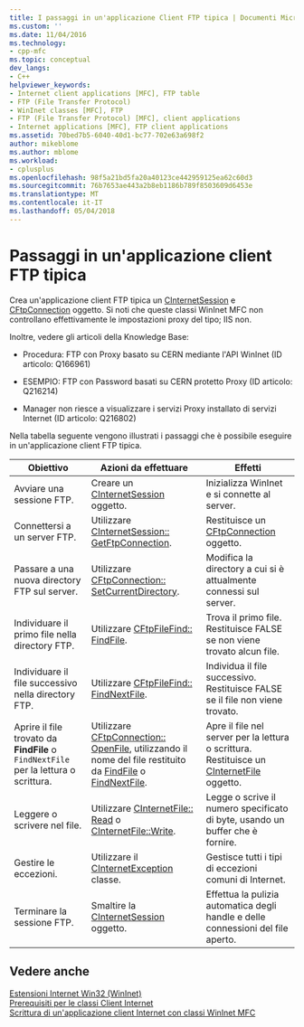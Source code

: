 ```yaml
---
title: I passaggi in un'applicazione Client FTP tipica | Documenti Microsoft
ms.custom: ''
ms.date: 11/04/2016
ms.technology:
- cpp-mfc
ms.topic: conceptual
dev_langs:
- C++
helpviewer_keywords:
- Internet client applications [MFC], FTP table
- FTP (File Transfer Protocol)
- WinInet classes [MFC], FTP
- FTP (File Transfer Protocol) [MFC], client applications
- Internet applications [MFC], FTP client applications
ms.assetid: 70bed7b5-6040-40d1-bc77-702e63a698f2
author: mikeblome
ms.author: mblome
ms.workload:
- cplusplus
ms.openlocfilehash: 98f5a21bd5fa20a40123ce442959125ea62c60d3
ms.sourcegitcommit: 76b7653ae443a2b8eb1186b789f8503609d6453e
ms.translationtype: MT
ms.contentlocale: it-IT
ms.lasthandoff: 05/04/2018
---
```

# <a name="steps-in-a-typical-ftp-client-application"></a>Passaggi in un'applicazione client FTP tipica
Crea un'applicazione client FTP tipica un [CInternetSession](../mfc/reference/cinternetsession-class.md) e [CFtpConnection](../mfc/reference/cftpconnection-class.md) oggetto. Si noti che queste classi WinInet MFC non controllano effettivamente le impostazioni proxy del tipo; IIS non.  
  
 Inoltre, vedere gli articoli della Knowledge Base:  
  
-   Procedura: FTP con Proxy basato su CERN mediante l'API WinInet (ID articolo: Q166961)  
  
-   ESEMPIO: FTP con Password basati su CERN protetto Proxy (ID articolo: Q216214)  
  
-   Manager non riesce a visualizzare i servizi Proxy installato di servizi Internet (ID articolo: Q216802)  
  
 Nella tabella seguente vengono illustrati i passaggi che è possibile eseguire in un'applicazione client FTP tipica.  
  
|Obiettivo|Azioni da effettuare|Effetti|  
|---------------|----------------------|-------------|  
|Avviare una sessione FTP.|Creare un [CInternetSession](../mfc/reference/cinternetsession-class.md) oggetto.|Inizializza WinInet e si connette al server.|  
|Connettersi a un server FTP.|Utilizzare [CInternetSession:: GetFtpConnection](../mfc/reference/cinternetsession-class.md#getftpconnection).|Restituisce un [CFtpConnection](../mfc/reference/cftpconnection-class.md) oggetto.|  
|Passare a una nuova directory FTP sul server.|Utilizzare [CFtpConnection:: SetCurrentDirectory](../mfc/reference/cftpconnection-class.md#setcurrentdirectory).|Modifica la directory a cui si è attualmente connessi sul server.|  
|Individuare il primo file nella directory FTP.|Utilizzare [CFtpFileFind:: FindFile](../mfc/reference/cftpfilefind-class.md#findfile).|Trova il primo file. Restituisce FALSE se non viene trovato alcun file.|  
|Individuare il file successivo nella directory FTP.|Utilizzare [CFtpFileFind:: FindNextFile](../mfc/reference/cftpfilefind-class.md#findnextfile).|Individua il file successivo. Restituisce FALSE se il file non viene trovato.|  
|Aprire il file trovato da **FindFile** o `FindNextFile` per la lettura o scrittura.|Utilizzare [CFtpConnection:: OpenFile](../mfc/reference/cftpconnection-class.md#openfile), utilizzando il nome del file restituito da [FindFile](../mfc/reference/cftpfilefind-class.md#findfile) o [FindNextFile](../mfc/reference/cftpfilefind-class.md#findnextfile).|Apre il file nel server per la lettura o scrittura. Restituisce un [CInternetFile](../mfc/reference/cinternetfile-class.md) oggetto.|  
|Leggere o scrivere nel file.|Utilizzare [CInternetFile:: Read](../mfc/reference/cinternetfile-class.md#read) o [CInternetFile::Write](../mfc/reference/cinternetfile-class.md#write).|Legge o scrive il numero specificato di byte, usando un buffer che è fornire.|  
|Gestire le eccezioni.|Utilizzare il [CInternetException](../mfc/reference/cinternetexception-class.md) classe.|Gestisce tutti i tipi di eccezioni comuni di Internet.|  
|Terminare la sessione FTP.|Smaltire la [CInternetSession](../mfc/reference/cinternetsession-class.md) oggetto.|Effettua la pulizia automatica degli handle e delle connessioni del file aperto.|  
  
## <a name="see-also"></a>Vedere anche  
 [Estensioni Internet Win32 (WinInet)](../mfc/win32-internet-extensions-wininet.md)   
 [Prerequisiti per le classi Client Internet](../mfc/prerequisites-for-internet-client-classes.md)   
 [Scrittura di un'applicazione client Internet con classi WinInet MFC](../mfc/writing-an-internet-client-application-using-mfc-wininet-classes.md)
